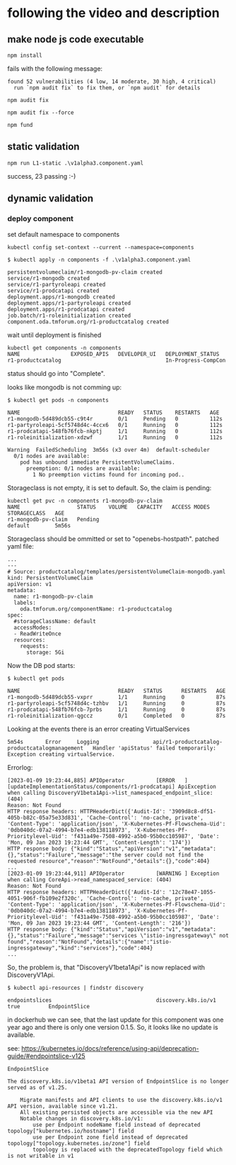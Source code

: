 # following the video and description


## make node js code executable

```
npm install
```

fails with the following message:

```
found 52 vulnerabilities (4 low, 14 moderate, 30 high, 4 critical)
  run `npm audit fix` to fix them, or `npm audit` for details
```

```
npm audit fix

npm audit fix --force

npm fund
```

## static validation

```
npm run L1-static .\v1alpha3.component.yaml
```

success, 23 passing   :-)

## dynamic validation

### deploy component


set default namespace to components

```
kubectl config set-context --current --namespace=components
```

```
$ kubectl apply -n components -f .\v1alpha3.component.yaml

persistentvolumeclaim/r1-mongodb-pv-claim created
service/r1-mongodb created
service/r1-partyroleapi created
service/r1-prodcatapi created
deployment.apps/r1-mongodb created
deployment.apps/r1-partyroleapi created
deployment.apps/r1-prodcatapi created
job.batch/r1-roleinitialization created
component.oda.tmforum.org/r1-productcatalog created
```

wait until deployment is finished

```
kubectl get components -n components
NAME                EXPOSED_APIS   DEVELOPER_UI   DEPLOYMENT_STATUS
r1-productcatalog                                 In-Progress-CompCon
```

status should go into "Complete".

looks like mongodb is not comming up:

```
$ kubectl get pods -n components

NAME                               READY   STATUS    RESTARTS   AGE
r1-mongodb-5d489dcb55-c9t4r        0/1     Pending   0          112s
r1-partyroleapi-5cf5748d4c-4ccx6   0/1     Running   0          112s
r1-prodcatapi-548fb76fcb-nkptj     1/1     Running   0          112s
r1-roleinitialization-xdzwf        1/1     Running   0          112s
```

```
Warning  FailedScheduling  3m56s (x3 over 4m)  default-scheduler  
  0/1 nodes are available: 
    pod has unbound immediate PersistentVolumeClaims. 
      preemption: 0/1 nodes are available: 
        1 No preemption victims found for incoming pod..
```

Storageclass is not empty, it is set to default. So, the claim is pending:

```
kubectl get pvc -n components r1-mongodb-pv-claim
NAME                  STATUS    VOLUME   CAPACITY   ACCESS MODES   STORAGECLASS   AGE
r1-mongodb-pv-claim   Pending                                      default        5m56s
```
  
Storageclass should be ommitted or set to "openebs-hostpath".
patched yaml file:

```
...
---
# Source: productcatalog/templates/persistentVolumeClaim-mongodb.yaml
kind: PersistentVolumeClaim
apiVersion: v1
metadata:
  name: r1-mongodb-pv-claim
  labels:
    oda.tmforum.org/componentName: r1-productcatalog
spec:
  #storageClassName: default
  accessModes:
  - ReadWriteOnce
  resources:
    requests:
      storage: 5Gi
```

Now the DB pod starts:

```
$ kubectl get pods

NAME                               READY   STATUS      RESTARTS   AGE
r1-mongodb-5d489dcb55-vxprr        1/1     Running     0          87s
r1-partyroleapi-5cf5748d4c-tzhbv   1/1     Running     0          87s
r1-prodcatapi-548fb76fcb-7prbs     1/1     Running     0          87s
r1-roleinitialization-qgccz        0/1     Completed   0          87s
```

Looking at the events there is an error creating VirtualServices

```
5m54s       Error     Logging                 api/r1-productcatalog-productcatalogmanagement   Handler 'apiStatus' failed temporarily: Exception creating virtualService.
```

Errorlog:

```
[2023-01-09 19:23:44,885] APIOperator          [ERROR   ] [updateImplementationStatus/components/r1-prodcatapi] ApiException when calling DiscoveryV1beta1Api->list_namespaced_endpoint_slice: (404)
Reason: Not Found
HTTP response headers: HTTPHeaderDict({'Audit-Id': '3909d8c8-df51-405b-b82c-05a75e33d831', 'Cache-Control': 'no-cache, private', 'Content-Type': 'application/json', 'X-Kubernetes-Pf-Flowschema-Uid': '0db040dc-07a2-4994-b7e4-edb138118973', 'X-Kubernetes-Pf-Prioritylevel-Uid': 'f431a49e-7508-4992-a5b0-95b0cc105987', 'Date': 'Mon, 09 Jan 2023 19:23:44 GMT', 'Content-Length': '174'})
HTTP response body: {"kind":"Status","apiVersion":"v1","metadata":{},"status":"Failure","message":"the server could not find the requested resource","reason":"NotFound","details":{},"code":404}
...
[2023-01-09 19:23:44,911] APIOperator          [WARNING ] Exception when calling CoreApi->read_namespaced_service: (404)
Reason: Not Found
HTTP response headers: HTTPHeaderDict({'Audit-Id': '12c78e47-1055-4051-906f-fb109e2f320c', 'Cache-Control': 'no-cache, private', 'Content-Type': 'application/json', 'X-Kubernetes-Pf-Flowschema-Uid': '0db040dc-07a2-4994-b7e4-edb138118973', 'X-Kubernetes-Pf-Prioritylevel-Uid': 'f431a49e-7508-4992-a5b0-95b0cc105987', 'Date': 'Mon, 09 Jan 2023 19:23:44 GMT', 'Content-Length': '216'})
HTTP response body: {"kind":"Status","apiVersion":"v1","metadata":{},"status":"Failure","message":"services \"istio-ingressgateway\" not found","reason":"NotFound","details":{"name":"istio-ingressgateway","kind":"services"},"code":404}
...
```

So, the problem is, that "DiscoveryV1beta1Api" is now replaced with DiscoveryV1Api.

```
$ kubectl api-resources | findstr discovery

endpointslices                                 discovery.k8s.io/v1                    true         EndpointSlice 
```

in dockerhub we can see, that the last update for this component was one year ago and 
there is only one version 0.1.5.
So, it looks like no update is available.

see: https://kubernetes.io/docs/reference/using-api/deprecation-guide/#endpointslice-v125

```
EndpointSlice

The discovery.k8s.io/v1beta1 API version of EndpointSlice is no longer served as of v1.25.

    Migrate manifests and API clients to use the discovery.k8s.io/v1 API version, available since v1.21.
    All existing persisted objects are accessible via the new API
    Notable changes in discovery.k8s.io/v1:
        use per Endpoint nodeName field instead of deprecated topology["kubernetes.io/hostname"] field
        use per Endpoint zone field instead of deprecated topology["topology.kubernetes.io/zone"] field
        topology is replaced with the deprecatedTopology field which is not writable in v1
```        

